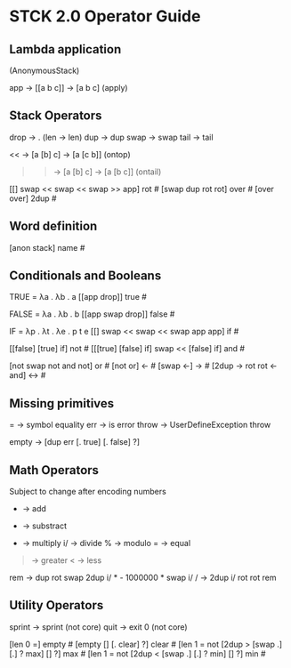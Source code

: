 STCK 2.0 Operator Guide
=======================

Lambda application
------------------
(AnonymousStack)

app -> [[a b c]] -> [a b c] (apply)

Stack Operators
---------------

drop -> .
(len -> len)
dup -> dup
swap -> swap
tail -> tail

<< -> [a [b] c] -> [a [c b]] (ontop)
>> -> [a [b] c] -> [a [b c]] (ontail)

[[] swap << swap << swap >> app] rot #
[swap dup rot rot] over #
[over over] 2dup #

Word definition
---------------

[anon stack] name #

Conditionals and Booleans
-------------------------

TRUE = λa . λb . a
[[app drop]] true #

FALSE = λa . λb . b
[[app swap drop]] false #

IF = λp . λt . λe . p t e
[[] swap << swap << swap app app] if #

[[false] [true] if] not #
[[[true] [false] if] swap << [false] if] and #

[not swap not and not] or #
[not or] <- #
[swap <-] -> #
[2dup -> rot rot <- and] <-> #

Missing primitives
------------------

= -> symbol equality
err -> is error
throw -> UserDefineException throw

empty -> [dup err [. true] [. false] ?]

Math Operators
--------------

Subject to change after encoding numbers

+ -> add
- -> substract
* -> multiply
i/ -> divide
% -> modulo
= -> equal
> -> greater
< -> less

rem -> dup rot swap 2dup i/ * - 1000000 * swap i/
/ -> 2dup i/ rot rot rem

Utility Operators
-----------------

sprint -> sprint (not core)
quit -> exit 0 (not core)

[len 0 =] empty #
[empty [] [. clear] ?] clear #
[len 1 = not [2dup > [swap .] [.] ? max] [] ?] max #
[len 1 = not [2dup < [swap .] [.] ? min] [] ?] min #
